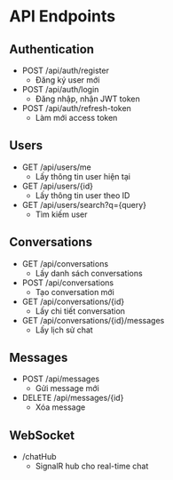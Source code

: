 # API Endpoints

## Authentication
- POST /api/auth/register
  - Đăng ký user mới
- POST /api/auth/login  
  - Đăng nhập, nhận JWT token
- POST /api/auth/refresh-token
  - Làm mới access token

## Users
- GET /api/users/me
  - Lấy thông tin user hiện tại
- GET /api/users/{id}
  - Lấy thông tin user theo ID
- GET /api/users/search?q={query}
  - Tìm kiếm user

## Conversations
- GET /api/conversations
  - Lấy danh sách conversations
- POST /api/conversations
  - Tạo conversation mới
- GET /api/conversations/{id}
  - Lấy chi tiết conversation
- GET /api/conversations/{id}/messages
  - Lấy lịch sử chat

## Messages
- POST /api/messages
  - Gửi message mới
- DELETE /api/messages/{id}
  - Xóa message

## WebSocket
- /chatHub
  - SignalR hub cho real-time chat
